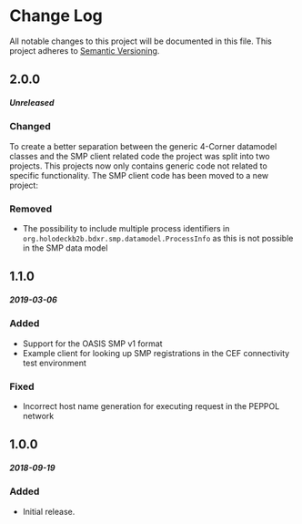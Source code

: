 # Change Log
All notable changes to this project will be documented in this file.
This project adheres to [Semantic Versioning](http://semver.org/).

## 2.0.0
##### Unreleased
### Changed 
To create a better separation between the generic 4-Corner datamodel classes and the SMP client related code the project was split into two projects.
This projects now only contains generic code not related to specific functionality. The SMP client code has been moved to a new project:

### Removed
* The possibility to include multiple process identifiers in `org.holodeckb2b.bdxr.smp.datamodel.ProcessInfo` as this is not
  possible in the SMP data model

## 1.1.0
##### 2019-03-06
### Added
* Support for the OASIS SMP v1 format
* Example client for looking up SMP registrations in the CEF connectivity test environment

### Fixed
* Incorrect host name generation for executing request in the PEPPOL network   

## 1.0.0
##### 2018-09-19
### Added
* Initial release. 

